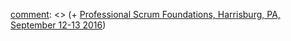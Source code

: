[comment]: <> (### Current Public Courses)
[comment]: <> (+ [Professional Scrum Foundations, Harrisburg, PA, September 12-13 2016](http://courses.scrum.org/classes/show/4293))

